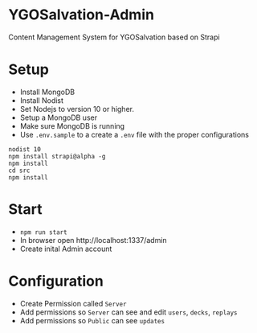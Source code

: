 # YGOSalvation-Admin
Content Management System for YGOSalvation based on Strapi

# Setup
- Install MongoDB
- Install Nodist
- Set Nodejs to version 10 or higher.
- Setup a MongoDB user
- Make sure MongoDB is running
- Use `.env.sample` to a create a `.env` file with the proper configurations

```
nodist 10
npm install strapi@alpha -g
npm install
cd src
npm install
```

# Start
- `npm run start`
- In browser open http://localhost:1337/admin
- Create inital Admin account

# Configuration
- Create Permission called `Server`
- Add permissions so `Server` can see and edit `users`, `decks`, `replays`
- Add permissions so `Public` can see `updates`